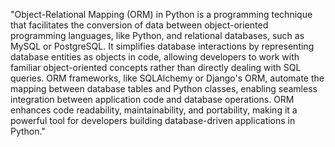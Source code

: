 "Object-Relational Mapping (ORM) in Python is a programming technique that facilitates the conversion of data between object-oriented programming languages, like Python, and relational databases, such as MySQL or PostgreSQL. It simplifies database interactions by representing database entities as objects in code, allowing developers to work with familiar object-oriented concepts rather than directly dealing with SQL queries. ORM frameworks, like SQLAlchemy or Django's ORM, automate the mapping between database tables and Python classes, enabling seamless integration between application code and database operations. ORM enhances code readability, maintainability, and portability, making it a powerful tool for developers building database-driven applications in Python."
